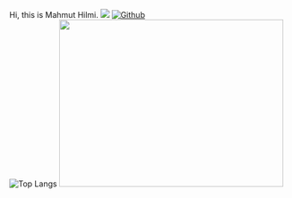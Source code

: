 Hi, this is Mahmut Hilmi. 
![](https://visitor-badge.laobi.icu/badge?page_id=mhilmiarikmert.mhilmiarikmert)
[![Github](https://img.shields.io/github/followers/mhilmiarikmert?label=Follow&style=social)](https://github.com/mhilmiarikmert)<br>
![Top Langs](https://github-readme-stats.vercel.app/api/top-langs/?username=mhilmiarikmert&theme=tokyonight)
<img src = "https://user-images.githubusercontent.com/42295478/97403999-70544080-1906-11eb-8db3-cf7d583e8ae1.gif" width = "400" height = "300">
 
